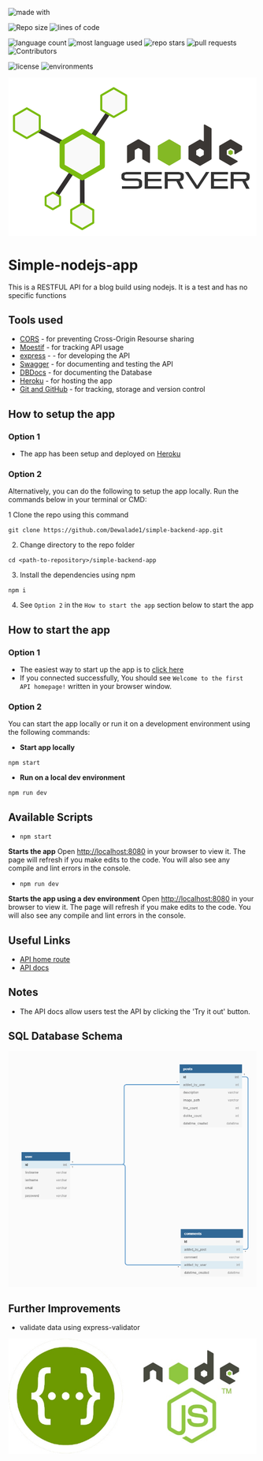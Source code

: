 ![made with](https://img.shields.io/badge/made%20with-NodeJS-success?style=for-the-badge)

![Repo size](https://img.shields.io/github/repo-size/Dewalade1/simple-backend-app?style=for-the-badge)
![lines of code](https://img.shields.io/tokei/lines/github/Dewalade1/simple-backend-app?style=for-the-badge)

![language count](https://img.shields.io/github/languages/count/Dewalade1/simple-backend-app?style=for-the-badge)
![most language used](https://img.shields.io/github/languages/top/Dewalade1/simple-backend-app?style=for-the-badge)
![repo stars](https://img.shields.io/github/stars/Dewalade1/simple-backend-app?style=for-the-badge)
![pull requests](https://img.shields.io/github/issues-pr/Dewalade1/simple-backend-app?style=for-the-badge)
![Contributors](https://img.shields.io/github/contributors/Dewalade1/simple-backend-app?style=for-the-badge)

![license](https://img.shields.io/github/license/Dewalade1/simple-backend-app?style=for-the-badge)
![environments](https://img.shields.io/badge/environments%20-1-yellowgreen?style=for-the-badge)

![nodeserver-logo](./public/nodeserver-logo.png)

# Simple-nodejs-app

This is a RESTFUL API for a blog build using nodejs. It is a test and has no specific functions

## Tools used

* [CORS](https://expressjs.com/en/resources/middleware/cors.html) - for preventing Cross-Origin Resourse sharing
* [Moestif](https://www.moesif.com/docs/) - for tracking API usage
* [express](https://expressjs.com/) -  - for developing the API
* [Swagger](https://swagger.io/tools/swagger-ui/) - for documenting and testing the API
* [DBDocs](https://dbdocs.io/) - for documenting the Database
* [Heroku](https://www.heroku.com/) - for hosting the app
* [Git and GitHub](https://git-scm.com) - for tracking, storage and version control

## How to setup the app

### Option 1

* The app has been setup and deployed on [Heroku](https://www.heroku.com/)

### Option 2

Alternatively, you can do the following to setup the app locally. Run the commands below in your terminal or CMD:

1 Clone the repo using this command
```
git clone https://github.com/Dewalade1/simple-backend-app.git
```

2. Change directory to the repo folder
```
cd <path-to-repository>/simple-backend-app
```

3. Install the dependencies using npm 
```
npm i
```

4. See `Option 2` in the `How to start the app` section below to start the app


## How to start the app

### Option 1

* The easiest way to start up the app is to [click here](https://simple-node-backend-app.herokuapp.com/)
* If you connected successfully, You should see `Welcome to the first API homepage!` written in your browser window.

### Option 2

You can start the app locally or run it on a development environment using the following commands:
* **Start app locally**
```
npm start
```

* **Run on a local dev environment**
```
npm run dev
```

## Available Scripts

*  `npm start`

**Starts the app**
Open [http://localhost:8080](http://localhost:8080) in your browser to view it.
The page will refresh if you make edits to the code.
You will also see any compile and lint errors in the console.


* `npm run dev`

**Starts the app using a dev environment**
Open [http://localhost:8080](http://localhost:8080) in your browser to view it.
The page will refresh if you make edits to the code.
You will also see any compile and lint errors in the console.


## Useful Links

* [API home route](https://simple-node-backend-app.herokuapp.com/)
* [API docs](https://simple-node-backend-app.herokuapp.com/api-docs/)

## Notes

* The API docs allow users test the API by clicking the 'Try it out' button.

## SQL Database Schema

![db schema](./public/app-sql-schema.png)

## Further Improvements

* validate data using express-validator

![swaggerfornodejs](./public/swaggerfornodejs.jpg)